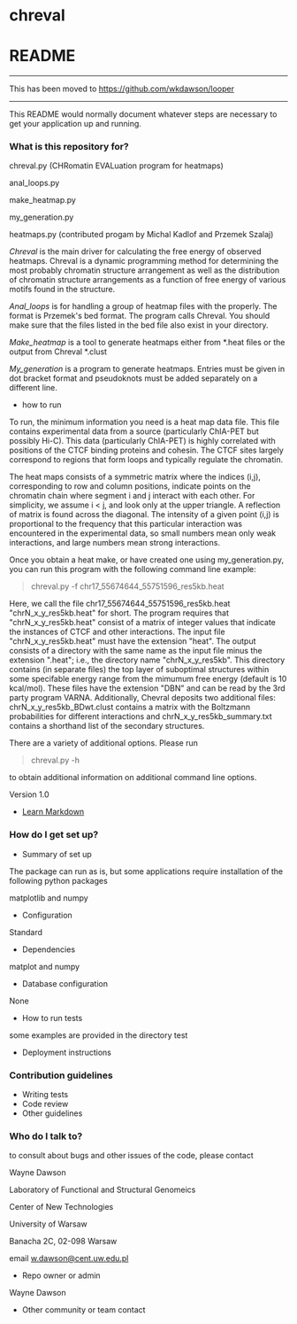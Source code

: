 # chreval

# README #

----
This has been moved to https://github.com/wkdawson/looper



----


This README would normally document whatever steps are necessary to get your application up and running.

### What is this repository for? ###

chreval.py (CHRomatin EVALuation program for heatmaps)

anal_loops.py

make_heatmap.py

my_generation.py

heatmaps.py (contributed progam by Michal Kadlof and Przemek Szalaj)

_Chreval_ is the main driver for calculating the free energy of
observed heatmaps.  Chreval is a dynamic programming method for
determining the most probably chromatin structure arrangement as well
as the distribution of chromatin structure arrangements as a function
of free energy of various motifs found in the structure.

_Anal_loops_ is for handling a group of heatmap files with the
properly. The format is Przemek's bed format. The program calls
Chreval. You should make sure that the files listed in the bed file
also exist in your directory.

_Make_heatmap_ is a tool to generate heatmaps either from *.heat files
or the output from Chreval *.clust

_My_generation_ is a program to generate heatmaps. Entries must be
given in dot bracket format and pseudoknots must be added separately
on a different line.


* how to run

To run, the minimum information you need is a heat map data file.
This file contains experimental data from a source (particularly
ChIA-PET but possibly Hi-C). This data (particularly ChIA-PET) is
highly correlated with positions of the CTCF binding proteins and
cohesin. The CTCF sites largely correspond to regions that form loops
and typically regulate the chromatin.

The heat maps consists of a symmetric matrix where the indices (i,j),
corresponding to row and column positions, indicate points on the
chromatin chain where segment i and j interact with each other. For
simplicity, we assume i < j, and look only at the upper triangle. A
reflection of matrix is found across the diagonal. The intensity of a
given point (i,j) is proportional to the frequency that this
particular interaction was encountered in the experimental data, so
small numbers mean only weak interactions, and large numbers mean
strong interactions.

Once you obtain a heat make, or have created one using
my_generation.py, you can run this program with the following command
line example:

> chreval.py -f chr17_55674644_55751596_res5kb.heat  

Here, we call the file chr17_55674644_55751596_res5kb.heat
"chrN_x_y_res5kb.heat" for short. The program requires that
"chrN_x_y_res5kb.heat" consist of a matrix of integer values that
indicate the instances of CTCF and other interactions. The input file
"chrN_x_y_res5kb.heat" must have the extension "heat". The output
consists of a directory with the same name as the input file minus the
extension ".heat"; i.e., the directory name "chrN_x_y_res5kb". This
directory contains (in separate files) the top layer of suboptimal
structures within some specifable energy range from the mimumum free
energy (default is 10 kcal/mol). These files have the extension "DBN"
and can be read by the 3rd party program VARNA. Additionally, Chevral
deposits two additional files: chrN_x_y_res5kb_BDwt.clust contains a
matrix with the Boltzmann probabilities for different interactions and
chrN_x_y_res5kb_summary.txt contains a shorthand list of the secondary
structures.

There are a variety of additional options. Please run

> chreval.py -h 

to obtain additional information on additional command line options.

Version 1.0
* [Learn Markdown](https://bitbucket.org/tutorials/markdowndemo)

### How do I get set up? ###

* Summary of set up

The package can run as is, but some applications require installation
of the following python packages

matplotlib and numpy


* Configuration

Standard

* Dependencies

matplot and numpy

* Database configuration

None

* How to run tests

some examples are provided in the directory test

* Deployment instructions

### Contribution guidelines ###

* Writing tests
* Code review
* Other guidelines

### Who do I talk to? ###

to consult about bugs and other issues of the code, please contact 

Wayne Dawson

Laboratory of Functional and Structural Genomeics

Center of New Technologies

University of Warsaw

Banacha 2C, 02-098 Warsaw

email w.dawson@cent.uw.edu.pl

* Repo owner or admin

Wayne Dawson
* Other community or team contact
